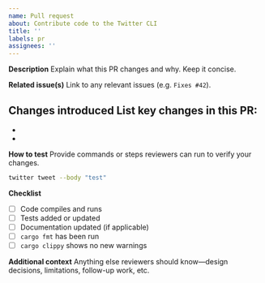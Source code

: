```yaml
---
name: Pull request
about: Contribute code to the Twitter CLI
title: ''
labels: pr
assignees: ''
---
```


**Description**
Explain what this PR changes and why. Keep it concise.

**Related issue(s)**
Link to any relevant issues (e.g. `Fixes #42`).

**Changes introduced**
List key changes in this PR:
-
-
-

**How to test**
Provide commands or steps reviewers can run to verify your changes.
```sh
twitter tweet --body "test"
```

**Checklist**
- [ ] Code compiles and runs
- [ ] Tests added or updated
- [ ] Documentation updated (if applicable)
- [ ] `cargo fmt` has been run
- [ ] `cargo clippy` shows no new warnings

**Additional context**
Anything else reviewers should know—design decisions, limitations, follow-up work, etc.
